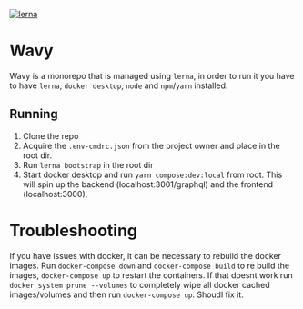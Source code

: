 [![lerna](https://img.shields.io/badge/maintained%20with-lerna-cc00ff.svg)](https://lerna.js.org/)
# Wavy

Wavy is a monorepo that is managed using `lerna`, in order to run it you have to have `lerna`, `docker desktop`, `node` and `npm`/`yarn` installed.

## Running
1. Clone the repo
2. Acquire the `.env-cmdrc.json` from the project owner and place in the root dir. 
3. Run `lerna bootstrap` in the root dir
4. Start docker desktop and run `yarn compose:dev:local` from root. This will spin up the backend (localhost:3001/graphql) and the frontend (localhost:3000),

# Troubleshooting

If you have issues with docker, it can be necessary to rebuild the docker images. Run `docker-compose down` and `docker-compose build` to re build the images, `docker-compose up` to restart the containers.
If that doesnt work run `docker system prune --volumes` to completely wipe all docker cached images/volumes and then run `docker-compose up`. Shoudl fix it.
